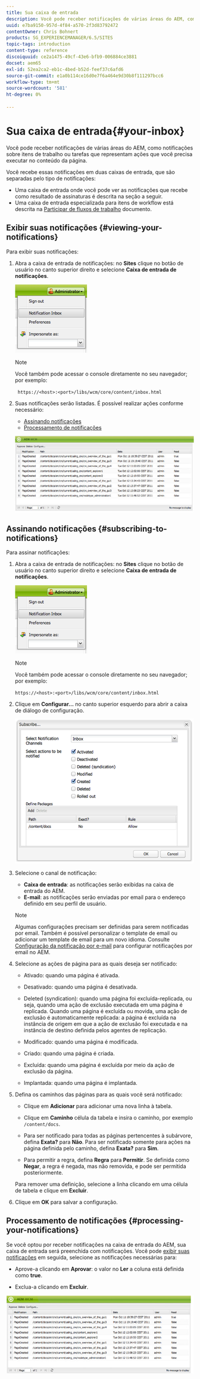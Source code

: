 ```yaml
---
title: Sua caixa de entrada
description: Você pode receber notificações de várias áreas do AEM, como notificações sobre itens de trabalho ou tarefas que representam ações que você precisa executar no conteúdo da página.
uuid: e7ba9150-957d-4f84-a570-2f3d83792472
contentOwner: Chris Bohnert
products: SG_EXPERIENCEMANAGER/6.5/SITES
topic-tags: introduction
content-type: reference
discoiquuid: ce2a1475-49cf-43e6-bfb9-006884ce3881
docset: aem65
exl-id: 52ea2ca2-eb1c-4bed-b52d-feef37c6afd6
source-git-commit: e1a0b114ce16d0e7f6a464e9d30b8f111297bcc6
workflow-type: tm+mt
source-wordcount: '581'
ht-degree: 0%

---
```


# Sua caixa de entrada{#your-inbox}

Você pode receber notificações de várias áreas do AEM, como notificações sobre itens de trabalho ou tarefas que representam ações que você precisa executar no conteúdo da página.

Você recebe essas notificações em duas caixas de entrada, que são separadas pelo tipo de notificações:

* Uma caixa de entrada onde você pode ver as notificações que recebe como resultado de assinaturas é descrita na seção a seguir.
* Uma caixa de entrada especializada para itens de workflow está descrita na [Participar de fluxos de trabalho](/help/sites-classic-ui-authoring/classic-workflows-participating.md) documento.

## Exibir suas notificações {#viewing-your-notifications}

Para exibir suas notificações:

1. Abra a caixa de entrada de notificações: no **Sites** clique no botão de usuário no canto superior direito e selecione **Caixa de entrada de notificações**.

   ![screen_shot_2012-02-08at105226am](assets/screen_shot_2012-02-08at105226am.png)

   >[!NOTE]
   >
   >Você também pode acessar o console diretamente no seu navegador; por exemplo:
   >
   >
   >` https://<host>:<port>/libs/wcm/core/content/inbox.html`

1. Suas notificações serão listadas. É possível realizar ações conforme necessário:

   * [Assinando notificações](#subscribing-to-notifications)
   * [Processamento de notificações](#processing-your-notifications)

   ![chlimage_1-4](assets/chlimage_1-4.jpeg)

## Assinando notificações {#subscribing-to-notifications}

Para assinar notificações:

1. Abra a caixa de entrada de notificações: no **Sites** clique no botão de usuário no canto superior direito e selecione **Caixa de entrada de notificações**.

   ![screen_shot_2012-02-08at105226am-1](assets/screen_shot_2012-02-08at105226am-1.png)

   >[!NOTE]
   >
   >Você também pode acessar o console diretamente no seu navegador; por exemplo:
   >
   >
   >`https://<host>:<port>/libs/wcm/core/content/inbox.html`

1. Clique em **Configurar...** no canto superior esquerdo para abrir a caixa de diálogo de configuração.

   ![screen_shot_2012-02-08at11056am](assets/screen_shot_2012-02-08at111056am.png)

1. Selecione o canal de notificação:

   * **Caixa de entrada**: as notificações serão exibidas na caixa de entrada do AEM.
   * **E-mail**: as notificações serão enviadas por email para o endereço definido em seu perfil de usuário.

   >[!NOTE]
   >
   >Algumas configurações precisam ser definidas para serem notificadas por email. Também é possível personalizar o template de email ou adicionar um template de email para um novo idioma. Consulte [Configuração da notificação por e-mail](/help/sites-administering/notification.md#configuringemailnotification) para configurar notificações por email no AEM.

1. Selecione as ações de página para as quais deseja ser notificado:

   * Ativado: quando uma página é ativada.
   * Desativado: quando uma página é desativada.
   * Deleted (syndication): quando uma página foi excluída-replicada, ou seja, quando uma ação de exclusão executada em uma página é replicada.
Quando uma página é excluída ou movida, uma ação de exclusão é automaticamente replicada: a página é excluída na instância de origem em que a ação de exclusão foi executada e na instância de destino definida pelos agentes de replicação.

   * Modificado: quando uma página é modificada.
   * Criado: quando uma página é criada.
   * Excluída: quando uma página é excluída por meio da ação de exclusão da página.
   * Implantada: quando uma página é implantada.

1. Defina os caminhos das páginas para as quais você será notificado:

   * Clique em **Adicionar** para adicionar uma nova linha à tabela.
   * Clique em **Caminho** célula da tabela e insira o caminho, por exemplo `/content/docs`.

   * Para ser notificado para todas as páginas pertencentes à subárvore, defina **Exata?** para **Não**.
Para ser notificado somente para ações na página definida pelo caminho, defina **Exata?** para **Sim**.

   * Para permitir a regra, defina **Regra** para **Permitir**. Se definida como **Negar**, a regra é negada, mas não removida, e pode ser permitida posteriormente.

   Para remover uma definição, selecione a linha clicando em uma célula de tabela e clique em **Excluir**.

1. Clique em **OK** para salvar a configuração.

## Processamento de notificações {#processing-your-notifications}

Se você optou por receber notificações na caixa de entrada do AEM, sua caixa de entrada será preenchida com notificações. Você pode [exibir suas notificações](#viewing-your-notifications) em seguida, selecione as notificações necessárias para:

* Aprove-a clicando em **Aprovar**: o valor no **Ler** a coluna está definida como **true**.

* Exclua-a clicando em **Excluir**.

![chlimage_1-5](assets/chlimage_1-5.jpeg)
